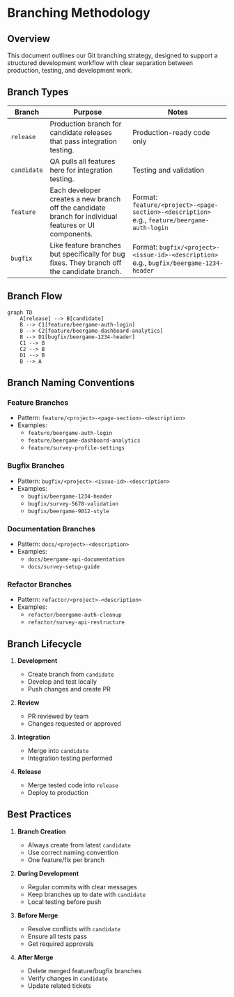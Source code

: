 # Branching Methodology

## Overview
This document outlines our Git branching strategy, designed to support a structured development workflow with clear separation between production, testing, and development work.

## Branch Types

| Branch | Purpose | Notes |
|--------|---------|--------|
| `release` | Production branch for candidate releases that pass integration testing. | Production-ready code only |
| `candidate` | QA pulls all features here for integration testing. | Testing and validation |
| `feature` | Each developer creates a new branch off the candidate branch for individual features or UI components. | Format: `feature/<project>-<page-section>-<description>` e.g., `feature/beergame-auth-login` |
| `bugfix` | Like feature branches but specifically for bug fixes. They branch off the candidate branch. | Format: `bugfix/<project>-<issue-id>-<description>` e.g., `bugfix/beergame-1234-header` |

## Branch Flow

```mermaid
graph TD
    A[release] --> B[candidate]
    B --> C1[feature/beergame-auth-login]
    B --> C2[feature/beergame-dashboard-analytics]
    B --> D1[bugfix/beergame-1234-header]
    C1 --> B
    C2 --> B
    D1 --> B
    B --> A
```

## Branch Naming Conventions

### Feature Branches
- Pattern: `feature/<project>-<page-section>-<description>`
- Examples:
  - `feature/beergame-auth-login`
  - `feature/beergame-dashboard-analytics`
  - `feature/survey-profile-settings`

### Bugfix Branches
- Pattern: `bugfix/<project>-<issue-id>-<description>`
- Examples:
  - `bugfix/beergame-1234-header`
  - `bugfix/survey-5678-validation`
  - `bugfix/beergame-9012-style`

### Documentation Branches
- Pattern: `docs/<project>-<description>`
- Examples:
  - `docs/beergame-api-documentation`
  - `docs/survey-setup-guide`

### Refactor Branches
- Pattern: `refactor/<project>-<description>`
- Examples:
  - `refactor/beergame-auth-cleanup`
  - `refactor/survey-api-restructure`

## Branch Lifecycle

1. **Development**
   - Create branch from `candidate`
   - Develop and test locally
   - Push changes and create PR

2. **Review**
   - PR reviewed by team
   - Changes requested or approved

3. **Integration**
   - Merge into `candidate`
   - Integration testing performed

4. **Release**
   - Merge tested code into `release`
   - Deploy to production

## Best Practices

1. **Branch Creation**
   - Always create from latest `candidate`
   - Use correct naming convention
   - One feature/fix per branch

2. **During Development**
   - Regular commits with clear messages
   - Keep branches up to date with `candidate`
   - Local testing before push

3. **Before Merge**
   - Resolve conflicts with `candidate`
   - Ensure all tests pass
   - Get required approvals

4. **After Merge**
   - Delete merged feature/bugfix branches
   - Verify changes in `candidate`
   - Update related tickets